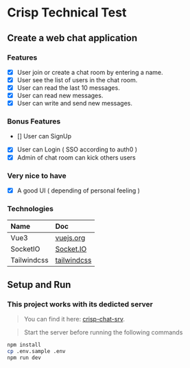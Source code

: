 # Crisp Technical Test

## Create a web chat application

### Features

- [x] User join or create a chat room by entering a name.
- [x] User see the list of users in the chat room.
- [x] User can read the last 10 messages.
- [x] User can read new messages.
- [x] User can write and send new messages.

### Bonus Features

- [] User can SignUp
- [x] User can Login ( SSO according to auth0 )
- [x] Admin of chat room can kick others users

### Very nice to have

- [x] A good UI ( depending of personal feeling )

### Technologies

| Name        | Doc                                     |
| :---------- | :-------------------------------------- |
| Vue3        | [vuejs.org](https://vuejs.org/)         |
| SocketIO    | [Socket.IO](https://socket.io)          |
| Tailwindcss | [tailwindcss](https://tailwindcss.com/) |

## Setup and Run

### This project works with its dedicted server

> You can find it here: [crisp-chat-srv](https://github.com/MartinClement/crisp-chat-srv).

> Start the server before running the following commands

```bash
npm install
cp .env.sample .env
npm run dev
```
